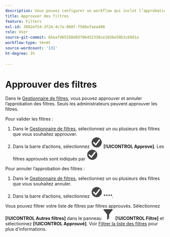 ```yaml
---
description: Vous pouvez configurer un workflow qui inclut l’approbation de filtres pour différents niveaux d’application, pour des services ou des groupes spécifiques, et ce en conformité avec les stratégies de création de rapports.
title: Approuver des filtres
feature: Filters
exl-id: 3892ef54-3f24-4c7a-868f-f566efaea400
role: User
source-git-commit: 65eafd65358d9370b452338ce1036e59b3c69d1a
workflow-type: tm+mt
source-wordcount: '131'
ht-degree: 3%

---
```


# Approuver des filtres

Dans le [Gestionnaire de filtres](manage-filters.md), vous pouvez approuver et annuler l’approbation des filtres. Seuls les administrateurs peuvent approuver les filtres.

Pour valider les filtres :

1. Dans le [Gestionnaire de filtres](manage-filters.md), sélectionnez un ou plusieurs des filtres que vous souhaitez approuver.
1. Dans la barre d’actions, sélectionnez ![CheckmarkCircle](/help/assets/icons/CheckmarkCircle.svg) **[!UICONTROL Approve]**. Les filtres approuvés sont indiqués par ![CheckmarkCircle](/help/assets/icons/CheckmarkCircle.svg)

Pour annuler l’approbation des filtres :

1. Dans le [Gestionnaire de filtres](manage-filters.md), sélectionnez un ou plusieurs des filtres que vous souhaitez annuler.
1. Dans la barre d’actions, sélectionnez ![CheckmarkCircle](/help/assets/icons/CheckmarkCircle.svg) ****.


Vous pouvez filtrer votre liste de filtres par filtres approuvés. Sélectionnez **[!UICONTROL Autres filtres]** dans le panneau ![Filtre](/help/assets/icons/Filter.svg) **[!UICONTROL Filtre]** et sélectionnez **[!UICONTROL Approuvé]**. Voir [Filtrer la liste des filtres](/help/components/filters/filters-filter.md) pour plus d’informations.
